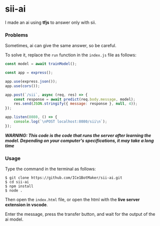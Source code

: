 # sii-ai

I made an ai using **tfjs** to answer only with sii.

### Problems

Sometimes, ai can give the same answer, so be careful.

To solve it, replace the `run` function in the `index.js` file as follows:

```js
const model = await trainModel();

const app = express();

app.use(express.json());
app.use(cors());

app.post(`/sii`, async (req, res) => {
    const response = await predict(req.body.message, model);
    res.send(JSON.stringify({ message: response }, null, 4));
});

app.listen(8080, () => {
    console.log(`\nPOST localhost:8080/sii\n`);
});
```

_**WARNING: This code is the code that runs the server after learning the model. Depending on your computer's specifications, it may take a long time**_

### Usage

Type the command in the terminal as follows:

```
$ git clone https://github.com/ICe1BotMaker/sii-ai.git
$ cd sii-ai
$ npm install
$ node .
```

Then open the `index.html` file, or open the html with the **live server extension in vscode**.

Enter the message, press the transfer button, and wait for the output of the ai model.